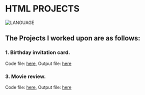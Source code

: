 # HTML PROJECTS

![LANGUAGE](https://mir-s3-cdn-cf.behance.net/project_modules/disp/33af2611811329.56252ce76a273.gif)

## The Projects I worked upon are as follows:

### 1. Birthday invitation card.
Code file: [here](https://github.com/anujshinde0012/html-portfolio/blob/main/birthday%20invitation.html),
Output file: [here](https://github.com/anujshinde0012/html-portfolio/blob/main/Birthday%20Invitation.jpeg)

### 3. Movie review.
Code file: [here](https://github.com/anujshinde0012/html-portfolio/blob/main/Movie%20Ranking%20Project.html),
Output file: [here](https://github.com/anujshinde0012/html-portfolio/blob/main/Movie%20Ranking.png)
